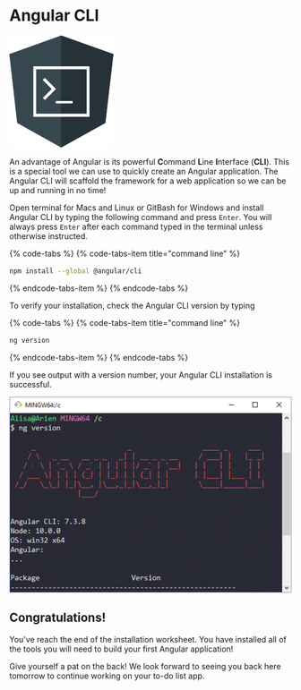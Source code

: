 # Angular CLI

![Angular CLI logo](../.gitbook/assets/cli.png)

An advantage of Angular is its powerful **C**ommand **L**ine **I**nterface \(**CLI**\). This is a special tool we can use to quickly create an Angular application. The Angular CLI will scaffold the framework for a web application so we can be up and running in no time!

Open terminal for Macs and Linux or GitBash for Windows and install Angular CLI by typing the following command and press `Enter`. You will always press `Enter` after each command typed in the terminal unless otherwise instructed.

{% code-tabs %}
{% code-tabs-item title="command line" %}
```bash
npm install --global @angular/cli
```
{% endcode-tabs-item %}
{% endcode-tabs %}

To verify your installation, check the Angular CLI version by typing

{% code-tabs %}
{% code-tabs-item title="command line" %}
```bash
ng version
```
{% endcode-tabs-item %}
{% endcode-tabs %}

If you see output with a version number, your Angular CLI installation is successful.

![Angular CLI successful installation](../.gitbook/assets/angular-cli.png)

## **Congratulations!**

You've reach the end of the installation worksheet. You have installed all of the tools you will need to build your first Angular application!

Give yourself a pat on the back! We look forward to seeing you back here tomorrow to continue working on your to-do list app.


